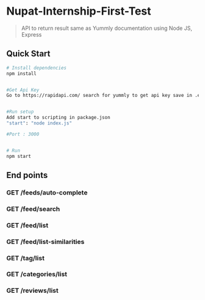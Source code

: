 ﻿# Nupat-Internship-First-Test

> API to return result same as Yummly documentation using Node JS, Express

## Quick Start

```bash
# Install dependencies
npm install


#Get Api Key
Go to https://rapidapi.com/ search for yummly to get api key save in .env file 


#Run setup
Add start to scripting in package.json
"start": "node index.js"

#Port : 3000


# Run
npm start
```


## End points

### GET /feeds/auto-complete
### GET /feed/search
### GET /feed/list
### GET /feed/list-similarities
### GET /tag/list
### GET /categories/list
### GET /reviews/list

